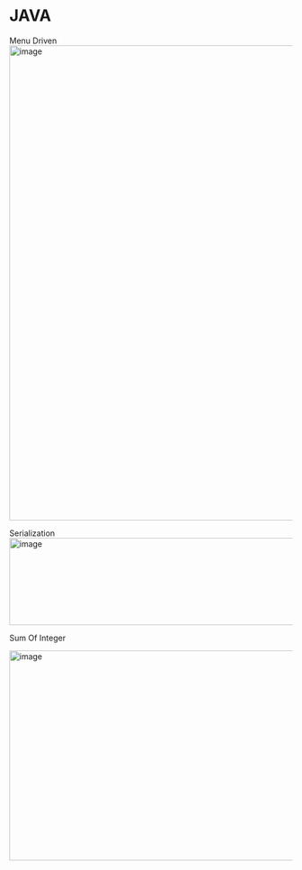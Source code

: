 # JAVA
Menu Driven
<img width="1151" height="844" alt="image" src="https://github.com/user-attachments/assets/5b06a6ac-a6b8-46e1-b976-94b804b30dc7" />

Serialization
<img width="994" height="155" alt="image" src="https://github.com/user-attachments/assets/7ed65ebc-e73d-43d7-882e-f8f11f5f6de5" />

Sum Of Integer

<img width="1200" height="373" alt="image" src="https://github.com/user-attachments/assets/3488c660-6aee-4b9d-b6b9-c940c14df0d3" />

